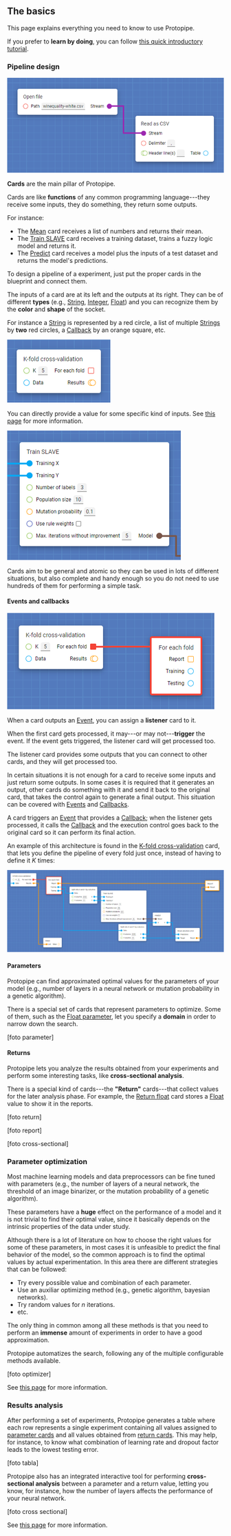 ## The basics

This page explains everything you need to know to use Protopipe.

If you prefer to **learn by doing**, you can follow [this quick introductory tutorial](tutorials/introductory).

### Pipeline design

![2 connected cards: "Open file" and "Read as CSV"](assets/img/basics/design_1.png)

**Cards** are the main pillar of Protopipe.

Cards are like **functions** of any common programming language---they receive some inputs, they do something, they return some outputs.

For instance:

* The [Mean](cards/mean.html) card receives a list of numbers and returns their mean.
* The [Train SLAVE](cards/trainSLAVE.html) card receives a training dataset, trains a fuzzy logic model and returns it.
* The [Predict](cards/predict.html) card receives a model plus the inputs of a test dataset and returns the model's predictions.

To design a pipeline of a experiment, just put the proper cards in the blueprint and connect them.

The inputs of a card are at its left and the outputs at its right. They can be of different **types** (e.g., [String](types/String.html), [Integer](types/Integer.html), [Float](types/Float.html)) and you can recognize them by the **color** and **shape** of the socket.

For instance a [String](types/String.html) is represented by a red circle, a list of multiple [Strings](types/String.html) by **two** red circles, a [Callback](types/Callback.html) by an orange square, etc.

![A card with inputs and outputs of different types](assets/img/basics/design_2.png)

You can directly provide a value for some specific kind of inputs. See [this page](work_screen.html#provide-an-input-directly) for more information.

![A card with inputs which their value directly entered](assets/img/basics/design_3.png)

Cards aim to be general and atomic so they can be used in lots of different situations, but also complete and handy enough so you do not need to use hundreds of them for performing a simple task.

#### Events and callbacks

![A card that outputs an Event connected to a listener card](assets/img/basics/events-and-callbacks_1.png)

When a card outputs an [Event](types/Event.html), you can assign a **listener** card to it.

When the first card gets processed, it may---or may not---**trigger** the event. If the event gets triggered, the listener card will get processed too.

The listener card provides some outputs that you can connect to other cards, and they will get processed too.

In certain situations it is not enough for a card to receive some inputs and just return some outputs. In some cases it is required that it generates an output, other cards do something with it and send it back to the original card, that takes the control again to generate a final output. This situation can be covered with [Events](types/Event.html) and [Callbacks](types/Callback.html).

A card triggers an [Event](types/Event.html) that provides a [Callback](types/Callback.html); when the listener gets processed, it calls the [Callback](types/Callback.html) and the execution control goes back to the original card so it can perform its final action.

An example of this architecture is found in the [K-fold cross-validation](cards/kFoldCrossValidation.html) card, that lets you define the pipeline of every fold just once, instead of having to define it *K* times:

![A pipeline that uses Events and Callbacks](assets/img/basics/events-and-callbacks_2.png)

#### Parameters

Protopipe can find approximated optimal values for the parameters of your model (e.g., number of layers in a neural network or mutation probability in a genetic algorithm).

There is a special set of cards that represent parameters to optimize. Some of them, such as the [Float parameter](cards/parameterFloat.html), let you specify a **domain** in order to narrow down the search.

[foto parameter]

#### Returns

Protopipe lets you analyze the results obtained from your experiments and perform some interesting tasks, like **cross-sectional analysis**.

There is a special kind of cards---the **"Return"** cards---that collect values for the later analysis phase. For example, the [Return float](cards/returnFloat.html) card stores a [Float](types/Float.html) value to show it in the reports.

[foto return]

[foto report]

[foto cross-sectional]

### Parameter optimization

Most machine learning models and data preprocessors can be fine tuned with parameters (e.g., the number of layers of a neural network, the threshold of an image binarizer, or the mutation probability of a genetic algorithm).

These parameters have a **huge** effect on the performance of a model and it is not trivial to find their optimal value, since it basically depends on the intrinsic properties of the data under study.

Although there is a lot of literature on how to choose the right values for some of these parameters, in most cases it is unfeasible to predict the final behavior of the model, so the common approach is to find the optimal values by actual experimentation. In this area there are different strategies that can be followed:

* Try every possible value and combination of each parameter.
* Use an auxiliar optimizing method (e.g., genetic algorithm, bayesian networks).
* Try random values for *n* iterations.
* etc.

The only thing in common among all these methods is that you need to perform an **immense** amount of experiments in order to have a good approximation.

Protopipe automatizes the search, following any of the multiple configurable methods available.

[foto optimizer]

See [this page](work_screen.html#tune-parameters-automatically) for more information.

### Results analysis

After performing a set of experiments, Protopipe generates a table where each row represents a single experiment containing all values assigned to [parameter cards](#parameters) and all values obtained from [return cards](#returns). This may help, for instance, to know what combination of learning rate and dropout factor leads to the lowest testing error.

[foto tabla]

Protopipe also has an integrated interactive tool for performing **cross-sectional analysis** between a parameter and a return value, letting you know, for instance, how the number of layers affects the performance of your neural network.

[foto cross sectional]

See [this page](reports_screen.html) for more information.
